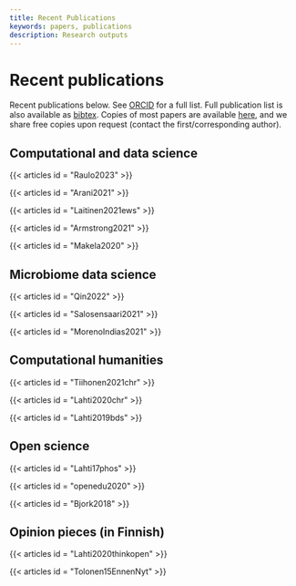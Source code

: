 ```yaml
---
title: Recent Publications
keywords: papers, publications
description: Research outputs
---
```


<div id="frontpage-recent-publications">

# Recent publications

Recent publications below. See [ORCID](http://orcid.org/0000-0001-5537-637X) for a full list. Full publication list is also available as [bibtex](https://github.com/openresearchlabs/openresearchlabs.github.io/blob/master/content/publication_resources/bibtex/lahti.bib). Copies of most papers are available [here](https://github.com/openresearchlabs/openresearchlabs.github.io/tree/master/content/publication_resources), and we share free copies upon request (contact the first/corresponding author).

## Computational and data science


{{< articles id = "Raulo2023" >}}

{{< articles id = "Arani2021" >}}

{{< articles id = "Laitinen2021ews" >}}

{{< articles id = "Armstrong2021" >}}

{{< articles id = "Makela2020" >}}

## Microbiome data science

{{< articles id = "Qin2022" >}}

{{< articles id = "Salosensaari2021" >}}

{{< articles id = "MorenoIndias2021" >}}

## Computational humanities

{{< articles id = "Tiihonen2021chr" >}}

{{< articles id = "Lahti2020chr" >}}

{{< articles id = "Lahti2019bds" >}}

## Open science

{{< articles id = "Lahti17phos" >}}

{{< articles id = "openedu2020" >}}

{{< articles id = "Bjork2018" >}}

## Opinion pieces (in Finnish)

{{< articles id = "Lahti2020thinkopen" >}}

{{< articles id = "Tolonen15EnnenNyt" >}}

</div>
